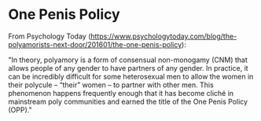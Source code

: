 # One Penis Policy

From Psychology Today (https://www.psychologytoday.com/blog/the-polyamorists-next-door/201601/the-one-penis-policy):

"In theory, polyamory is a form of consensual non-monogamy (CNM) that allows people of any gender to have partners of any gender. In practice, it can be incredibly difficult for some heterosexual men to allow the women in their polycule – “their” women – to partner with other men. This phenomenon happens frequently enough that it has become cliché in mainstream poly communities and earned the title of the One Penis Policy (OPP)."
